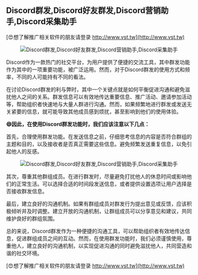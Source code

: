 ## **Discord群发,Discord好友群发,Discord营销助手,Discord采集助手**

[😍想了解推广相关软件的朋友请登录 http://www.vst.tw](http://www.vst.tw)

 <center><img src="https://vst.tw/MP4/tuiguang/png/1.png" alt="Discord群发,Discord好友群发,Discord营销助手,Discord采集助手"></center>

Discord作为一款热门的社交平台，为用户提供了便捷的交流工具，其中群发功能作为其中的一项重要功能，被广泛运用。然而，对于Discord群发的使用方式和频率，不同的人可能持有不同的看法。

在讨论Discord群发的利与弊时，其中一个关键点就是如何平衡促进沟通和避免滋扰他人之间的关系。群发信息可以有效地传达重要信息、推广活动、邀请参加活动等，帮助组织者快速地与大量人群进行沟通。然而，如果频繁地进行群发或发送无关紧要的信息，就可能导致其他成员感到烦扰，甚至影响到他们的使用体验。

**😄因此，在使用Discord群发功能时，我们应该注意以下几点：**

首先，合理使用群发功能。在发送信息之前，仔细思考信息的内容是否符合群组的主题和目的，以及接收者是否真正需要这些信息。避免频繁发送重复信息，以免引起他人的反感。

 <center><img src="https://vst.tw/MP4/tuiguang/png/4.png" alt="Discord群发,Discord好友群发,Discord营销助手,Discord采集助手"></center>

其次，尊重其他群组成员。在进行群发时，尽量避免打扰他人的休息时间或影响他们的正常生活。可以选择合适的时间段发送信息，或者提供设置选项让用户选择是否接收群发信息。

最后，建立良好的沟通机制。如果有群组成员对群发行为提出意见或反馈，应该积极倾听并及时调整。建立开放的沟通机制，让群组成员可以分享意见和建议，共同维护良好的群组氛围。

总的来说，Discord群发作为一种便捷的沟通工具，可以帮助组织者有效地传达信息，促进群组成员之间的互动。然而，在使用群发功能时，我们必须谨慎使用，尊重他人，建立良好的沟通机制，以实现促进沟通的同时避免滋扰他人，共同营造和谐的社交环境。

[😍想了解推广相关软件的朋友请登录 http://www.vst.tw](http://www.vst.tw)



